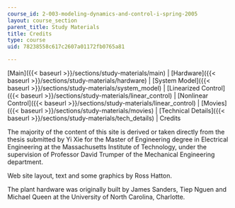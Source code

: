 ```yaml
---
course_id: 2-003-modeling-dynamics-and-control-i-spring-2005
layout: course_section
parent_title: Study Materials
title: Credits
type: course
uid: 78238558c617c2607a01172fb0765a81

---
```


[Main]({{< baseurl >}}/sections/study-materials/main) | [Hardware]({{< baseurl >}}/sections/study-materials/hardware) | [System Model]({{< baseurl >}}/sections/study-materials/system_model) | [Linearized Control]({{< baseurl >}}/sections/study-materials/linear_control) | [Nonlinear Control]({{< baseurl >}}/sections/study-materials/linear_control) | [Movies]({{< baseurl >}}/sections/study-materials/movies) | [Technical Details]({{< baseurl >}}/sections/study-materials/tech_details) | Credits

The majority of the content of this site is derived or taken directly from the thesis submitted by Yi Xie for the Master of Engineering degree in Electrical Engineering at the Massachusetts Institute of Technology, under the supervision of Professor David Trumper of the Mechanical Engineering department.

Web site layout, text and some graphics by Ross Hatton.

The plant hardware was originally built by James Sanders, Tiep Nguen and Michael Queen at the University of North Carolina, Charlotte.
